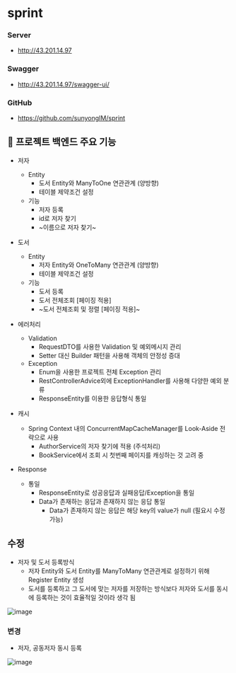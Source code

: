 # sprint

### Server
- http://43.201.14.97

### Swagger
- http://43.201.14.97/swagger-ui/


### GitHub
- https://github.com/sunyongIM/sprint


## 🔑 프로젝트 백엔드 주요 기능
  
* 저자
  - Entity
    - 도서 Entity와 ManyToOne 연관관계 (양방향)
    - 테이블 제약조건 설정
  - 기능
    - 저자 등록
    - id로 저자 찾기
    - ~이름으로 저자 찾기~
  
* 도서
  - Entity
    - 저자 Entity와 OneToMany 연관관계 (양방향)
    - 테이블 제약조건 설정
  - 기능
    - 도서 등록
    - 도서 전체조회 [페이징 적용]
    - ~도서 전체조회 및 정렬 [페이징 적용]~

* 에러처리
  - Validation
    - RequestDTO를 사용한 Validation 및 예외메시지 관리
    - Setter 대신 Builder 패턴을 사용해 객체의 안정성 증대
  - Exception
    - Enum을 사용한 프로젝트 전체 Exception 관리
    - RestControllerAdvice외에 ExceptionHandler를 사용해 다양한 예외 분류
    - ResponseEntity<HttpResponse>를 이용한 응답형식 통일

* 캐시
  - Spring Context 내의 ConcurrentMapCacheManager를 Look-Aside 전략으로 사용
    - AuthorService의 저자 찾기에 적용 (주석처리)
    - BookService에서 조회 시 첫번째 페이지를 캐싱하는 것 고려 중
  
* Response
  - 통일
    - ResponseEntity<HttpResponse>로 성공응답과 실패응답/Exception을 통일
    - Data가 존재하는 응답과 존재하지 않는 응답 통일
      - Data가 존재하지 않는 응답은 해당 key의 value가 null (필요시 수정 가능)
  

## 수정

  - 저자 및 도서 등록방식
    - 저자 Entity와 도서 Entity를 ManyToMany 연관관계로 설정하기 위해 Register Entity 생성
    - 도서를 등록하고 그 도서에 맞는 저자를 저장하는 방식보다 저자와 도서를 동시에 등록하는 것이 효율적일 것이라 생각 됨
  
![image](https://user-images.githubusercontent.com/91590293/190296566-0d3c041d-eb5a-4eac-ab03-b45781b94a46.png)

### 변경
  
  - 저자, 공동저자 동시 등록
  
![image](https://user-images.githubusercontent.com/91590293/190301312-f96f49c9-876d-40ea-a6eb-8a1583fb36fe.png)

